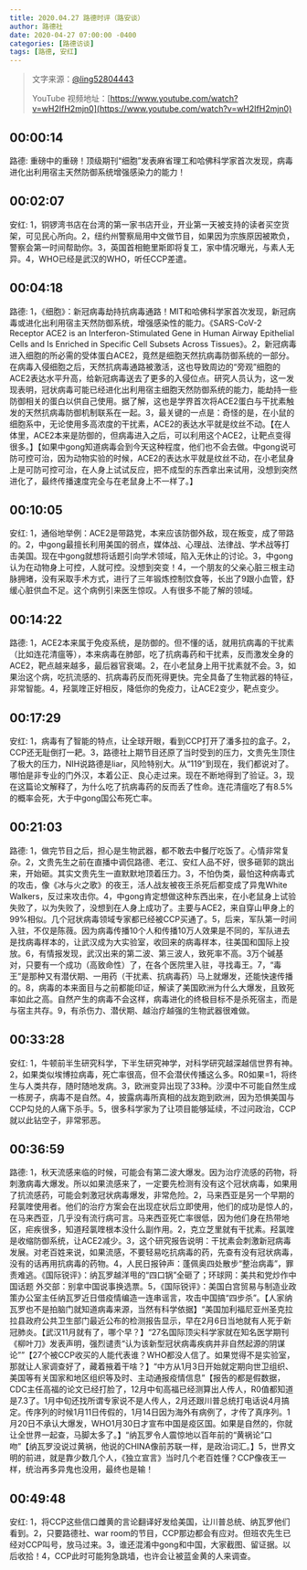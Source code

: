 ```yaml
---
title: 2020.04.27 路德时评（路安谈）
author: 路德社
date: 2020-04-27 07:00:00 -0400
categories: [路德访谈]
tags: [路德, 安红]
---
```


> 文字来源：[@ling52804443](https://twitter.com/ling52804443)
>
> YouTube 视频地址：[https://www.youtube.com/watch?v=wH2IfH2mjn0](https://www.youtube.com/watch?v=wH2IfH2mjn0)

## 00:00:14

路德: 重磅中的重磅！顶级期刊“细胞”发表麻省理工和哈佛科学家首次发现，病毒进化出利用宿主天然防御系统增强感染力的能力！

## 00:02:07

安红: 1，铜锣湾书店在台湾的第一家书店开业，开业第一天被支持的读者买空货架，可见民心所向。2，纽约州警察局用中文做节目，如果因为宗族原因被欺负，警察会第一时间帮助你。3，英国首相鲍里斯即将复工，家中情况曝光，与素人无异。4，WHO已经是武汉的WHO，听任CCP差遣。

## 00:04:18

路德: 1，《细胞》：新冠病毒劫持抗病毒通路！MIT和哈佛科学家首次发现，新冠病毒或进化出利用宿主天然防御系统，增强感染性的能力。《SARS-CoV-2 Receptor ACE2 is an Interferon-Stimulated Gene in Human Airway Epithelial Cells and Is Enriched in Specific Cell Subsets Across Tissues》。2，新冠病毒进入细胞的所必需的受体蛋白ACE2，竟然是细胞天然抗病毒防御系统的一部分。在病毒入侵细胞之后，天然抗病毒通路被激活，这也导致周边的“旁观”细胞的ACE2表达水平升高，给新冠病毒送去了更多的入侵位点。研究人员认为，这一发现表明，冠状病毒可能已经进化出利用宿主细胞天然防御系统的能力，能劫持一些防御相关的蛋白以供自己使用。据了解，这也是学界首次将ACE2蛋白与干扰素触发的天然抗病毒防御机制联系在一起。3，最关键的一点是：奇怪的是，在小鼠的细胞系中，无论使用多高浓度的干扰素，ACE2的表达水平就是纹丝不动。【在人体里，ACE2本来是防御的，但病毒进入之后，可以利用这个ACE2，让靶点变得很多。】【如果中gong知道病毒会到今天这种程度，他们也不会去做。中gong说可防可控可治，因为动物实验的时候，ACE2的表达水平就是纹丝不动，在小老鼠身上是可防可控可治，在人身上试试反应，把不成型的东西拿出来试用，没想到突然进化了，最终传播速度完全与在老鼠身上不一样了。】

## 00:10:05

安红: 1，通俗地举例：ACE2是带路党，本来应该防御外敌，现在叛变，成了带路的。2，中gong最擅长利用美国的弱点，媒体战、心理战、法律战、学术战等打击美国。现在中gong就想将话题引向学术领域，陷入无休止的讨论。3，中gong认为在动物身上可控，人就可控。没想到突变！4，一个朋友的父亲心脏三根主动脉拥堵，没有采取手术方式，进行了三年锻炼控制饮食等，长出了9跟小血管，舒缓心脏供血不足。这个病例引来医生惊叹。人有很多不能了解的领域。

## 00:14:22

路德: 1，ACE2本来属于免疫系统，是防御的。但不懂的话，就用抗病毒的干扰素（比如连花清瘟等），本来病毒在肺部，吃了抗病毒药和干扰素，反而激发全身的ACE2，靶点越来越多，最后器官衰竭。2，在小老鼠身上用干扰素就不会。3，如果治这个病，吃抗流感的、抗病毒药反而死得更快。完全具备了生物武器的特征，非常智能。4，羟氯喹正好相反，降低你的免疫力，让ACE2变少，靶点变少。

## 00:17:29

安红: 1，病毒有了智能的特点，让全球开眼，看到CCP打开了潘多拉的盒子。2，CCP还无耻倒打一耙。3，路德社上期节目还原了当时受到的压力，文贵先生顶住了极大的压力，NIH说路德是liar，风险特别大。从“119”到现在，我们都说对了。哪怕是非专业的门外汉，本着公正、良心走过来。现在不断地得到了验证。3，现在这篇论文解释了，为什么吃了抗病毒药的反而丢了性命。连花清瘟吃了有8.5%的概率会死，大于中gong国公布死亡率。

## 00:21:03

路德: 1，做完节目之后，担心是生物武器，都不敢去中餐厅吃饭了。心情非常复杂。2，文贵先生之前在直播中调侃路德、老江、安红人品不好，很多砸郭的跳出来，开始砸。其实文贵先生一直默默地顶着压力。3，不怕伪类，最怕这种病毒式的攻击，像《冰与火之歌》的夜王，活人战友被夜王杀死后都变成了异鬼White Walkers，反过来攻击你。4，中gong肯定想做这种东西出来，在小老鼠身上试验失败了，以为失败了，没想到在人身上成功了。主要与ACE2，来自穿山甲身上的99%相似。几个冠状病毒领域专家都已经被CCP买通了。5，后来，军队第一时间入驻，不仅是陈薇。因为病毒传播10个人和传播10万人效果是不同的，军队进去是找病毒样本的，让武汉成为大实验室，收回来的病毒样本，往美国和国际上投放。6，有情报发现，武汉出来的第二波、第三波人，致死率不高。3万个碱基对，只要有一个成功（高致命性）了，在各个医院里入驻，寻找毒王。7，“毒王”是那种又有潜伏期、一用药（干扰素、抗病毒药）马上就爆发，还能快速传播的。8，病毒的本来面目与之前都能印证，解读了美国欧洲为什么大爆发，且致死率如此之高。自然产生的病毒不会这样，病毒进化的终极目标不是杀死宿主，而是与宿主共存。9，有杀伤力、潜伏期、越治疗越强的生物武器很难做。

## 00:33:28

安红: 1，牛顿前半生研究科学，下半生研究神学，对科学研究越深越信世界有神。2，如果类似埃博拉病毒，死亡率很高，但不会潜伏传播这么多。R0如果=1，将终生与人类共存，随时随地发病。3，欧洲变异出现了33种。沙漠中不可能自然生成一栋房子，病毒不是自然。4，披露病毒所真相的战友跑到欧洲，因为恐惧美国与CCP勾兑的人痛下杀手。5，很多科学家为了让项目能够延续，不过问政治，CCP就以此钻空子，非常邪恶。

## 00:36:59

路德: 1，秋天流感来临的时候，可能会有第二波大爆发。因为治疗流感的药物，将刺激病毒大爆发。所以如果流感来了，一定要先检测有没有这个冠状病毒，如果用了抗流感药，可能会刺激冠状病毒爆发，非常危险。2，马来西亚是另一个早期的羟氯喹使用者。他们的治疗方案会在出现症状后立即使用，他们的成功是惊人的，在马来西亚，几乎没有流行病可言。马来西亚死亡率很低，因为他们身在热带地区，疟疾很多，知道羟氯喹根本没什么副作用。2，克立芝里就有干扰素。羟氯喹是收缩防御系统，让ACE2减少。3，这个研究报告说明：干扰素会刺激新冠病毒发展。对老百姓来说，如果流感，不要轻易吃抗病毒的药，先查有没有冠状病毒，没有的话再用抗病毒的药物。4，人民日报钟声：蓬佩奥四处散步“整治病毒”，罪责难逃。《国际锐评》：纳瓦罗越洋甩的“四口锅”全砸了；环球网：美共和党炒作中国话题 外交部：别拿中国说事换选票。5，《国际锐评》：美国白宫贸易与制造业政策办公室主任纳瓦罗近日借疫情编造一连串谣言，攻击中国搞“四步杀”。【人家纳瓦罗也不是拍脑门就知道病毒来源，当然有科学依据】“美国加利福尼亚州圣克拉拉县政府公共卫生部门最近公布的检测报告显示，早在2月6日当地就有人死于新冠肺炎。【武汉11月就有了，哪个早？】“27名国际顶尖科学家就在知名医学期刊《柳叶刀》发表声明，强烈谴责“认为该新型冠状病毒疾病并非自然起源的阴谋论””【27个被CCP收买的人能代表谁？WHO都没人信了。如果觉得不是实验室，那就让人家调查好了，藏着掖着干啥？】“中方从1月3日开始就定期向世卫组织、美国等有关国家和地区组织等及时、主动通报疫情信息”【报告的都是假数据，CDC主任高福的论文已经打脸了，12月中旬高福已经测算出人传人，R0值都知道是7.3了。1月中旬还找所谓专家说不是人传人，2月还跟川普总统打电话说4月搞定。传序列的时候1月11日传假的，1月14日因为海外有病例了，才传了真序列。1月20日不承认大爆发，WHO1月30日才宣布中国是疫区国。如果是自然的，你就让全世界一起查，马脚太多了。】“纳瓦罗令人震惊地以百年前的“黄祸论”口吻”【纳瓦罗没说过黄祸，他说的CHINA像前苏联一样，是政治词汇。】5，世界文明的前进，就是靠少数几个人，《独立宣言》当时几个老百姓懂？CCP像夜王一样，统治再多异鬼也没用，最终也是输！

## 00:49:48

安红: 1，将CCP这些信口雌黄的言论翻译好发给美国，让川普总统、纳瓦罗他们看到。2，只要路德社、war room的节目，CCP那边都会有应对。但班农先生已经对CCP叫号，放马过来。3，谁还混淆中gong和中国，大家截图、留证据。以后收拾！4，CCP此时可能狗急跳墙，也许会让被蓝金黄的人来调查。
